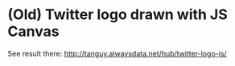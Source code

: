 (Old) Twitter logo drawn with JS Canvas
==========

See result there: http://tanguy.alwaysdata.net/hub/twitter-logo-js/
